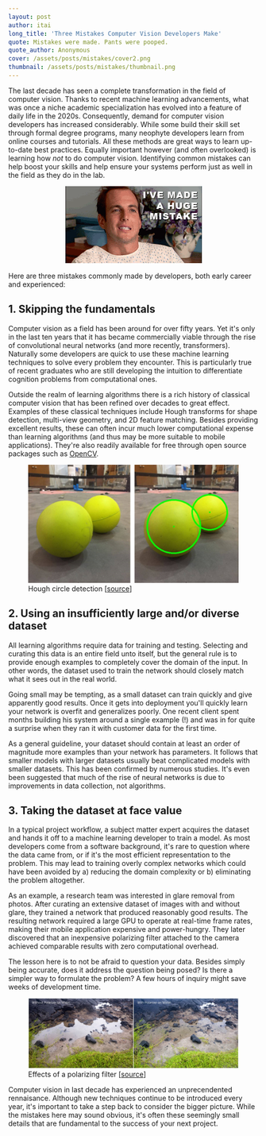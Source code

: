 ```yaml
---
layout: post
author: itai
long_title: 'Three Mistakes Computer Vision Developers Make'
quote: Mistakes were made. Pants were pooped.
quote_author: Anonymous
cover: /assets/posts/mistakes/cover2.png
thumbnail: /assets/posts/mistakes/thumbnail.png
---
```


The last decade has seen a complete transformation in the field of computer vision. Thanks to recent machine learning advancements, what was once a niche academic specialization has evolved into a feature of daily life in the 2020s. Consequently, demand for computer vision developers has increased considerably. While some build their skill set through formal degree programs, many neophyte developers learn from online courses and tutorials. All these methods are great ways to learn up-to-date best practices. Equally important however (and often overlooked) is learning how _not_ to do computer vision. Identifying common mistakes can help boost your skills and help ensure your systems perform just as well in the field as they do in the lab.

<div style="text-align:center">
<img src="/assets/posts/mistakes/huge_mistake.gif"/>
</div>

Here are three mistakes commonly made by developers, both early career and experienced:

1\. Skipping the fundamentals
------

Computer vision as a field has been around for over fifty years. Yet it's only in the last ten years that it has became commercially viable through the rise of convolutional neural networks (and more recently, transformers). Naturally some developers are quick to use these machine learning techniques to solve every problem they encounter. This is particularly true of recent graduates who are still developing the intuition to differentiate cognition problems from computational ones. 

Outside the realm of learning algorithms there is a rich history of classical computer vision that has been refined over decades to great effect. Examples of these classical techniques include Hough transforms for shape detection, multi-view geometry, and 2D feature matching. Besides providing excellent results, these can often incur much lower computational expense than learning algorithms (and thus may be more suitable to mobile applications). They're also readily available for free through open source packages such as <a href srf="https://opencv.org/">OpenCV</a>.

   <figure>
 	 <img src="/assets/posts/mistakes/hough.png" alt="Hough circle detection"/>
  	 <figcaption>Hough circle detection [<a href="https://cnx.org/contents/EHg4Lq16@1.1:aEqjr8Co@1/2-Hough-Transform">source</a>]
  	 </figcaption>
   </figure>

2\. Using an insufficiently large and/or diverse dataset
------

All learning algorithms require data for training and testing. Selecting and curating this data is an entire field unto itself, but the general rule is to provide enough examples to completely cover the domain of the input. In other words, the dataset used to train the network should closely match what it sees out in the real world.

Going small may be tempting, as a small dataset can train quickly and give apparently good results. Once it gets into deployment you'll quickly learn your network is overfit and generalizes poorly. One recent client spent months building his system around a single example (!) and was in for quite a surprise when they ran it with customer data for the first time.

As a general guideline, your dataset should contain at least an order of magnitude more examples than your network has parameters. It follows that smaller models with larger datasets usually beat complicated models with smaller datasets. This has been confirmed by numerous studies. It's even been suggested that much of the rise of neural networks is due to improvements in data collection, not algorithms.

3\. Taking the dataset at face value
------

In a typical project workflow, a subject matter expert acquires the dataset and hands it off to a machine learning developer to train a model. As most developers come from a software background, it's rare to question where the data came from, or if it's the most efficient representation to the problem. This may lead to training overly complex networks which could have been avoided by a) reducing the domain complexity or b) eliminating the problem altogether.

As an example, a research team was interested in glare removal from photos. After curating an extensive dataset of images with and without glare, they trained a network that produced reasonably good results. The resulting network required a large GPU to operate at real-time frame rates, making their mobile application expensive and power-hungry. They later discovered that an inexpensive polarizing filter attached to the camera achieved comparable results with zero computational overhead.

The lesson here is to not be afraid to question your data. Besides simply being accurate, does it address the question being posed? Is there a simpler way to formulate the problem? A few hours of inquiry might save weeks of development time.

   <figure>
 	 <img src="/assets/posts/mistakes/polarizer.jpg" alt="Effects of a polarizing filter"/>
  	 <figcaption>Effects of a polarizing filter [<a href="https://photofocus.com/photography/removing-glare-with-a-circular-polarizer-filter/">source</a>]
  	 </figcaption>
   </figure>


Computer vision in last decade has experienced an unprecendented rennaisance. Although new techniques continue to be introduced every year, it's important to take a step back to consider the bigger picture. While the mistakes here may sound obvious, it's often these seemingly small details that are fundamental to the success of your next project.

